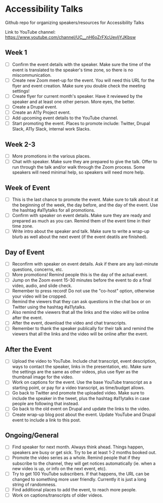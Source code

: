 # Accessibility Talks
Github repo for organizing speakers/resources for Accessibility Talks

Link to YouTube channel: https://www.youtube.com/channel/UC__nH6oZrFXcUevljYJKbsw

## Week 1
- [ ] Confirm the event details with the speaker. Make sure the time of the event is translated to the speaker's time zone, so there is no miscommunication.
- [ ] Create new Zoom meet-up for the event. You will need this URL for the flyer and event creation. Make sure you double check the meeting settings!
- [ ] Create flyer for current month's speaker. Have it reviewed by the speaker and at least one other person. More eyes, the better.
- [ ] Create a Drupal event.
- [ ] Create an A11y Project event.
- [ ] Add upcoming event details to the YouTube channel.
- [ ] Start promoting the event. Places to promote include: Twitter, Drupal Slack, A11y Slack, internal work Slacks.

## Week 2-3
- [ ] More promotions in the various places.
- [ ] Chat with speaker. Make sure they are prepared to give the talk. Offer to run through the talk and/or walk through the Zoom process. Some speakers will need minimal help, so speakers will need more help.

## Week of Event
- [ ] This is the last chance to promote the event. Make sure to talk about it at the beginning of the week, the day before, and the day of the event. Use the hashtag #a11ytalks for all promotions.
- [ ] Confirm with speaker on event details. Make sure they are ready and prepared as much as you can. Remind them of the event time in their time zone.
- [ ] Write intro about the speaker and talk. Make sure to write a wrap-up blurb as well about the next event (if the event deatils are finished). 

## Day of Event
- [ ] Reconfirm with speaker on event details. Ask if there are any last-minute questions, concerns, etc.
- [ ] More promotions! Remind people this is the day of the actual event.
- [ ] Jump on the Zoom event 15-30 minutes before the event to do a final video, audio, and slide check.
- [ ] Remember to press record! Do not use the "co-host" option, otherwise your video will be cropped.
- [ ] Remind the viewers that they can ask questions in the chat box or on Twitter using the hashtag #a11ytalks.
- [ ] Also remind the viewers that all the links and the video will be online after the event.
- [ ] After the event, download the video and chat transcripts.
- [ ] Remember to thank the speaker publically for their talk and remind the viewers that all the links and the video will be online after the event.

## After the Event
- [ ] Upload the video to YouTube. Include chat transcript, event description, ways to contact the speaker, links in the presentation, etc. Make sure the settings are the same as other videos, plus use flyer as the thumbnail image for the video.
- [ ] Work on captions for the event. Use the base YouTube transcript as a starting point, or pay for a video transcript, as time/budget allows.
- [ ] Go back to Twitter and promote the uploaded video. Make sure to include the speaker in the tweet, plus the hashtag #a11ytalks in case people are following that instead.
- [ ] Go back to the old event on Drupal and update the links to the video.
- [ ] Create wrap-up blog post about the event. Update YouTube and Drupal event to include a link to this post.

## Ongoing/General
- [ ] Find speaker for next month. Always think ahead. Things happen, speakers are busy or get sick. Try to be at least 1-2 months booked out.
- [ ] Promote the video series as a whole. Remind people that if they subscribe to the channel, they will get notices automatically (ie. when a new video is up, or info on the next event, etc).
- [ ] Try to get 100 YouTube subscribers. If that happens, the URL can be changed to something more user friendly. Currently it is just a long string of randomness.
- [ ] Find additional places to add the event, to reach more people.
- [ ] Work on captions/transcripts of older videos.
